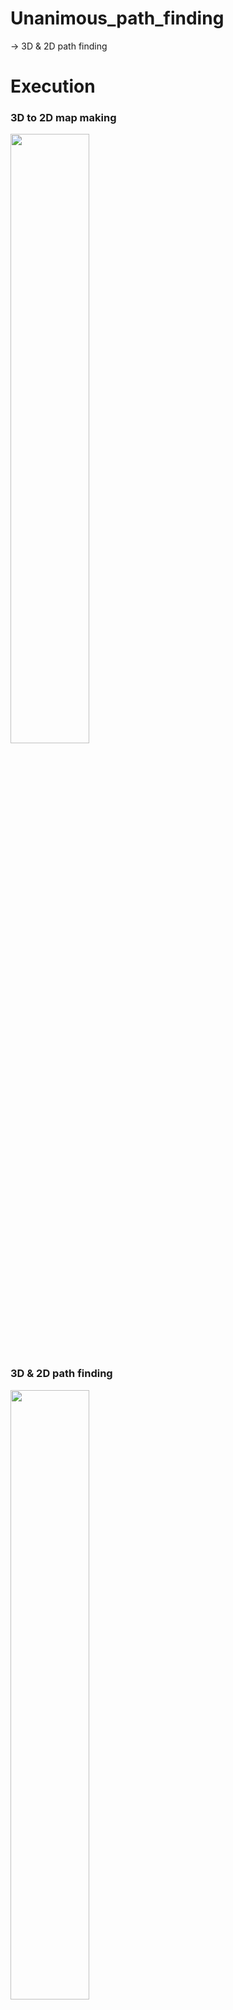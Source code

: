 # Unanimous_path_finding
-> 3D & 2D path finding

# Execution

### 3D to 2D map making
 <img src=https://user-images.githubusercontent.com/47476276/91859421-6535b900-eca5-11ea-9ed3-5802f62076f2.gif width="50%">

### 3D & 2D path finding
 <img src=https://user-images.githubusercontent.com/47476276/91859505-7f6f9700-eca5-11ea-8521-d02785d8d9a2.png width="50%">
 
 <img src=https://user-images.githubusercontent.com/47476276/91859481-78488900-eca5-11ea-8e64-1380d22faba6.png width="50%">

 

# Direction

## launch path planning
`roslaunch footstep_planner footstep_planner_complete.launch (always run with server)`

## load map
`rosrun map_server map_server /home/yunan/catkin_ws/src/cloud_to_map/map/Hyungnam11.yaml`
- run any map

## publish&save path
`rosrun cloud_to_map publish_start_goal (always run with server)`

## open rviz setting
### open file
`~/catkin_ws/src/cloud_to_map/3drviz.rviz`


## link connect
`rosrun tf static_transform_publisher 0 0 0 0 0 0 base_link map 10`

## publish pcd to pointcloud
```
rosrun pcl_ros pcd_to_pointcloud [pcd file]
rosrun pcl_ros pcd_to_pointcloudcopy [pcd file]
```
```
ex)
rosrun pcl_ros pcd_to_pointcloud /home/yunan/Desktop/map2d3d/launchmap/lssu.pcd
rosrun pcl_ros pcd_to_pointcloudcopy /home/yunan/Desktop/map2d3d/launchmap/hn_mirae.pcd
```
## Reference

 * For related articles, detailed information about robots, demonstration videos, and motion images, please refer to the link below.
 
 [![unanimous_shot](https://user-images.githubusercontent.com/47476276/92101304-e614c200-ee17-11ea-809f-5a0835ee8205.png)](https://youtu.be/Q69kimFzcJ0) 
 
 * https://www.youtube.com/watch?v=rWDjQ4hLrtE&t=14s
 * https://scatch.ssu.ac.kr/%eb%89%b4%ec%8a%a4%ec%84%bc%ed%84%b0/%ec%a3%bc%ec%9a%94%eb%89%b4%ec%8a%a4/page/3/?slug=20058-2&f&keyword
 * http://www.dhnews.co.kr/news/articleView.html?idxno=116170
 * http://ibook.ssu.ac.kr/Viewer/Q9ZQBTSP2694 (6p)
